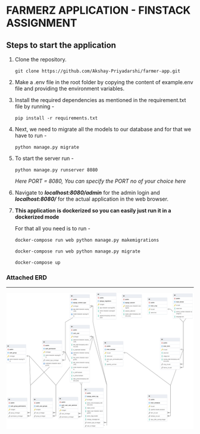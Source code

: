 # FARMERZ APPLICATION - FINSTACK ASSIGNMENT

## Steps to start the application

1. Clone the repository.

    ```CMD
    git clone https://github.com/Akshay-Priyadarshi/farmer-app.git
    ```

1. Make a .env file in the root folder by copying the content of example.env file and providing the environment variables.

1. Install the required dependencies as mentioned in the requirement.txt file by running -

    ```CMD
    pip install -r requirements.txt
    ```

1. Next, we need to migrate all the models to our database and for that we have to run -

    ```CMD
    python manage.py migrate
    ```

1. To start the server run -

    ```CMD
    python manage.py runserver 8080
    ```

    _Here PORT = 8080, You can specify the PORT no of your choice here_

1. Navigate to **_localhost:8080/admin_** for the admin login and **_localhost:8080/_** for the actual application in the web browser.

1. **This application is dockerized so you can easily just run it in a dockerized mode**

    For that all you need is to run -

    ```CMD
    docker-compose run web python manage.py makemigrations
    ```

    ```CMD
    docker-compose run web python manage.py migrate
    ```

    ```CMD
    docker-compose up
    ```

### Attached ERD

---

![ERD](ERD.png)
